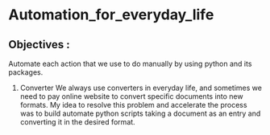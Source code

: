# Automation_for_everyday_life

## Objectives :
Automate each action that we use to do manually by using python and its packages.

1. Converter 
We always use converters in everyday life, and sometimes we need to pay online website to convert specific documents into new formats. My idea to resolve this problem and accelerate the process was to build automate python scripts taking a document as an entry and converting it in the desired format.
